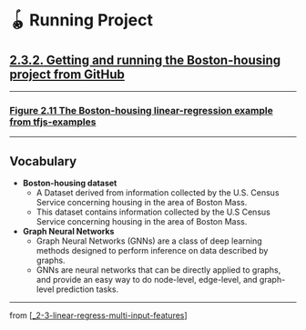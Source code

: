 # 🪀 Running Project

## [**2.3.2.** Getting and running the Boston-housing project from GitHub](https://livebook.manning.com/book/deep-learning-with-javascript/chapter-2/170)

---

### [**Figure 2.11** The Boston-housing linear-regression example from tfjs-examples](https://livebook.manning.com/book/deep-learning-with-javascript/chapter-2/ch02fig11)

---

## **Vocabulary**

- **Boston-housing dataset**
  - A Dataset derived from information collected by the U.S. Census Service concerning housing in the area of Boston Mass.
  - This dataset contains information collected by the U.S Census Service concerning housing in the area of Boston Mass.
- **Graph Neural Networks**
  - Graph Neural Networks (GNNs) are a class of deep learning methods designed to perform inference on data described by graphs.
  - GNNs are neural networks that can be directly applied to graphs, and provide an easy way to do node-level, edge-level, and graph-level prediction tasks.

---

from [[_2-3-linear-regress-multi-input-features]]

[//begin]: # "Autogenerated link references for markdown compatibility"
[_2-3-linear-regress-multi-input-features]: _2-3-linear-regress-multi-input-features.md "🪀 Linear Regress Multi-Input Features"
[//end]: # "Autogenerated link references"
